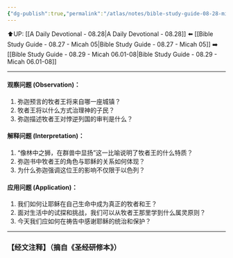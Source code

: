 ```yaml
---
{"dg-publish":true,"permalink":"/atlas/notes/bible-study-guide-08-28-micah-05/"}
---
```


⬆️UP: [[A Daily Devotional - 08.28\|A Daily Devotional - 08.28]]
⬅️ [[Bible Study Guide - 08.27 - Micah 05\|Bible Study Guide - 08.27 - Micah 05]]
➡️ [[Bible Study Guide - 08.29 - Micah 06.01-08\|Bible Study Guide - 08.29 - Micah 06.01-08]] 

---

#### 观察问题 (Observation)：

1. 弥迦预言的牧者王将来自哪一座城镇？
2. 牧者王将以什么方式治理神的子民？
3. 弥迦描述牧者王对悖逆列国的审判是什么？

#### 解释问题 (Interpretation)：

1. “像林中之狮，在群兽中显扬”这一比喻说明了牧者王的什么特质？
2. 弥迦书中牧者王的角色与耶稣的关系如何体现？
3. 为什么弥迦强调这位王的影响不仅限于以色列？

#### 应用问题 (Application)：

1. 我们如何让耶稣在自己生命中成为真正的牧者和王？
2. 面对生活中的试探和挑战，我们可以从牧者王那里学到什么属灵原则？
3. 今天我们应如何在祷告中感谢耶稣的统治和保护？

---
### 【经文注释】（摘自《圣经研修本》）


